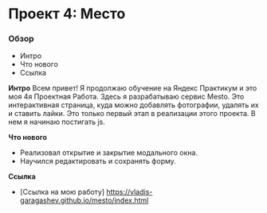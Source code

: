 # Проект 4: Место

### Обзор

* Интро
* Что нового
* Ссылка

**Интро**
Всем привет! Я продолжаю обучение на Яндекс Практикум и это моя 4я Проектная Работа.
Здесь я разрабатываю сервис Mesto. Это интерактивная страница,
куда можно добавлять фотографии, удалять их и ставить лайки.
Это только первый этап в реализации этого проекта. В нем я начинаю
постигать js.

**Что нового**
* Реализовал открытие и закрытие модального окна.
* Научился редактировать и сохранять форму.

**Ссылка**

* [Ссылка на мою работу] https://vladis-garagashev.github.io/mesto/index.html
